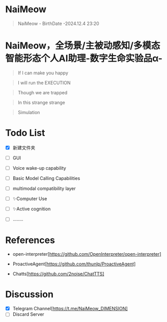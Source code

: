 # NaiMeow
> NaiMeow - BirthDate -2024.12.4 23:20

# NaiMeow，全场景/主被动感知/多模态智能形态个人AI助理-数字生命实验品α-

> If I can make you happy

> I will run the EXECUTION

> Though we are trapped

> In this strange strange

> Simulation
# Todo List
- [x] 新建文件夹

- [ ] GUI

- [ ] Voice wake-up capability

- [ ] Basic Model Calling Capabilities

- [ ] multimodal compatibility layer

- [ ] ✨Computer Use

- [ ] ✨Active cognition

- [ ] ........

# References
- open-interpreter[https://github.com/OpenInterpreter/open-interpreter]
  
- ProactiveAgent[https://github.com/thunlp/ProactiveAgent]
  
- Chatts[https://github.com/2noise/ChatTTS]
# Discussion
- [x] Telegram Channel[https://t.me/NaiMeow_DIMENSION]
- [ ] Discard Server

